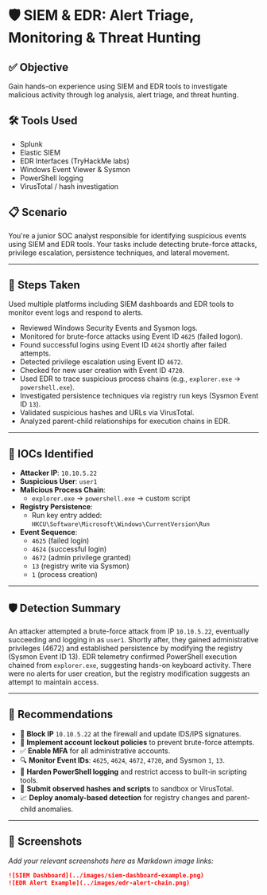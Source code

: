 # 🛡️ SIEM & EDR: Alert Triage, Monitoring & Threat Hunting

## ✅ Objective
Gain hands-on experience using SIEM and EDR tools to investigate malicious activity through log analysis, alert triage, and threat hunting.

## 🛠️ Tools Used
- Splunk
- Elastic SIEM
- EDR Interfaces (TryHackMe labs)
- Windows Event Viewer & Sysmon
- PowerShell logging
- VirusTotal / hash investigation

## 📋 Scenario
You're a junior SOC analyst responsible for identifying suspicious events using SIEM and EDR tools. Your tasks include detecting brute-force attacks, privilege escalation, persistence techniques, and lateral movement.

---

## 🔎 Steps Taken

Used multiple platforms including SIEM dashboards and EDR tools to monitor event logs and respond to alerts.

- Reviewed Windows Security Events and Sysmon logs.
- Monitored for brute-force attacks using Event ID `4625` (failed logon).
- Found successful logins using Event ID `4624` shortly after failed attempts.
- Detected privilege escalation using Event ID `4672`.
- Checked for new user creation with Event ID `4720`.
- Used EDR to trace suspicious process chains (e.g., `explorer.exe` → `powershell.exe`).
- Investigated persistence techniques via registry run keys (Sysmon Event ID `13`).
- Validated suspicious hashes and URLs via VirusTotal.
- Analyzed parent-child relationships for execution chains in EDR.

---

## 🧠 IOCs Identified

- **Attacker IP**: `10.10.5.22`
- **Suspicious User**: `user1`
- **Malicious Process Chain**:
  - `explorer.exe` → `powershell.exe` → custom script
- **Registry Persistence**:
  - Run key entry added: `HKCU\Software\Microsoft\Windows\CurrentVersion\Run`
- **Event Sequence**:
  - `4625` (failed login)
  - `4624` (successful login)
  - `4672` (admin privilege granted)
  - `13` (registry write via Sysmon)
  - `1` (process creation)

---

## 🛡️ Detection Summary

An attacker attempted a brute-force attack from IP `10.10.5.22`, eventually succeeding and logging in as `user1`. Shortly after, they gained administrative privileges (4672) and established persistence by modifying the registry (Sysmon Event ID 13). EDR telemetry confirmed PowerShell execution chained from `explorer.exe`, suggesting hands-on keyboard activity. There were no alerts for user creation, but the registry modification suggests an attempt to maintain access.

---

## 🧯 Recommendations

- 🚫 **Block IP** `10.10.5.22` at the firewall and update IDS/IPS signatures.
- 🔐 **Implement account lockout policies** to prevent brute-force attempts.
- ✅ **Enable MFA** for all administrative accounts.
- 🔍 **Monitor Event IDs**: `4625`, `4624`, `4672`, `4720`, and Sysmon `1`, `13`.
- 🧹 **Harden PowerShell logging** and restrict access to built-in scripting tools.
- 🧪 **Submit observed hashes and scripts** to sandbox or VirusTotal.
- 📈 **Deploy anomaly-based detection** for registry changes and parent-child anomalies.

---

## 📸 Screenshots

_Add your relevant screenshots here as Markdown image links:_

```md
![SIEM Dashboard](../images/siem-dashboard-example.png)
![EDR Alert Example](../images/edr-alert-chain.png)
